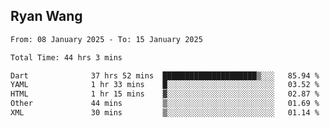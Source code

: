 ## Ryan Wang

<!--START_SECTION:waka-->

```txt
From: 08 January 2025 - To: 15 January 2025

Total Time: 44 hrs 3 mins

Dart              37 hrs 52 mins  █████████████████████▒░░░   85.94 %
YAML              1 hr 33 mins    █░░░░░░░░░░░░░░░░░░░░░░░░   03.52 %
HTML              1 hr 15 mins    ▓░░░░░░░░░░░░░░░░░░░░░░░░   02.87 %
Other             44 mins         ▒░░░░░░░░░░░░░░░░░░░░░░░░   01.69 %
XML               30 mins         ▒░░░░░░░░░░░░░░░░░░░░░░░░   01.14 %
```

<!--END_SECTION:waka-->
